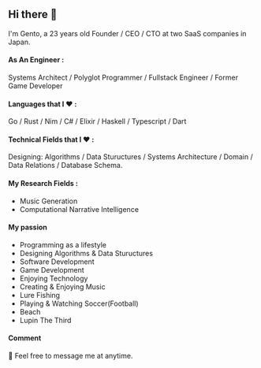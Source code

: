 ## Hi there 👋
I'm Gento, a 23 years old Founder / CEO / CTO at two SaaS companies in Japan.  
  
#### As An Engineer :
Systems Architect / Polyglot Programmer / Fullstack Engineer / Former Game Developer

#### Languages that I :heart: :
Go / Rust / Nim / C# / Elixir / Haskell / Typescript / Dart

#### Technical Fields that I :heart: :
Designing: Algorithms / Data Stuructures / Systems Architecture / Domain / Data Relations / Database Schema.

#### My Research Fields :
- Music Generation
- Computational Narrative Intelligence

#### My passion
- Programming as a lifestyle
- Designing Algorithms & Data Stuructures
- Software Development
- Game Development
- Enjoying Technology
- Creating & Enjoying Music
- Lure Fishing
- Playing & Watching Soccer(Football)
- Beach
- Lupin The Third

#### Comment
💬 Feel free to message me at anytime.

<!--
**gentom/gentom** is a ✨ _special_ ✨ repository because its `README.md` (this file) appears on your GitHub profile.

Here are some ideas to get you started:

- 🔭 I’m currently working on ...
- 🌱 I’m currently learning ...
- 👯 I’m looking to collaborate on ...
- 🤔 I’m looking for help with ...
- 💬 Ask me about ...
- 📫 How to reach me: ...
- 😄 Pronouns: ...
- ⚡ Fun fact: ...
-->
